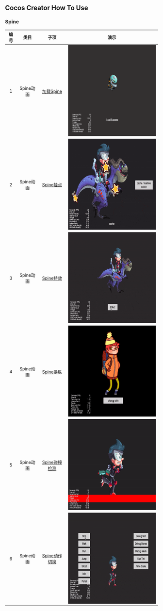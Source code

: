 ## Cocos Creator How To Use

### Spine
| 编号 | 类目 | 子项 | 演示 |
| :---: |:---: |:---: |:---: |
| 1 | Spine动画 | [加载Spine](https://gitee.com/yeshao2069/cocos-creator-how-to-use/tree/v3.0.x/Spine/Creator3.0.0_2D_LoadSpine)  | <div align=center><img src="../gif/202203/2022030221.gif" width="400" height="300" /></div>  |
| 2 | Spine动画 | [Spine挂点](https://gitee.com/yeshao2069/cocos-creator-how-to-use/tree/v3.0.x/Spine/Creator3.0.0_2D_SpineAttach)  | <div align=center><img src="../gif/202203/2022030222.gif" width="400" height="300" /></div>  |
| 3 | Spine动画 | [Spine特效](https://gitee.com/yeshao2069/cocos-creator-how-to-use/tree/v3.0.x/Spine/Creator3.0.0_2D_SpineMesh)  | <div align=center><img src="../gif/202203/2022030223.gif" width="400" height="300" /></div> |
| 4 | Spine动画 | [Spine换肤](https://gitee.com/yeshao2069/cocos-creator-how-to-use/tree/v3.0.x/Spine/Creator3.0.0_2D_SpineSkin)  | <div align=center><img src="../gif/202203/2022030224.gif" width="400" height="300" /></div> |
| 5 | Spine动画 | [Spine碰撞检测](https://gitee.com/yeshao2069/cocos-creator-how-to-use/tree/v3.0.x/Spine/Creator3.0.0_2D_SpineCollider)  | <div align=center><img src="../gif/202203/2022030225.gif" width="400" height="300" /></div> |
| 6 | Spine动画 | [Spine动作切换](https://gitee.com/yeshao2069/cocos-creator-how-to-use/tree/v3.0.x/Spine/Creator3.0.0_2D_SpineBoy)  | <div align=center><img src="../gif/202203/2022030226.gif" width="400" height="300" /></div> |